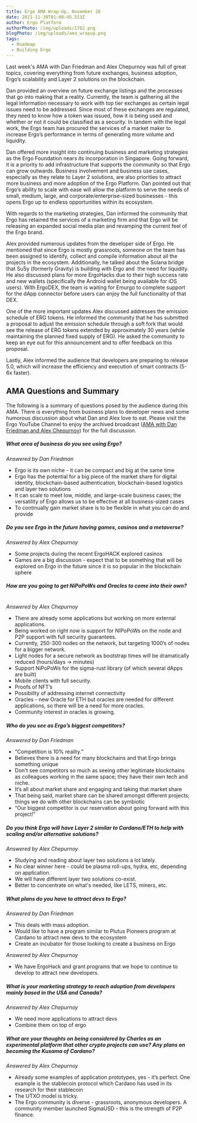 ```yaml
---
title: Ergo AMA Wrap-Up, November 26
date: 2021-11-30T01:08:45.513Z
author: Ergo Platform
authorPhoto: /img/uploads/1762.png
blogPhoto: /img/uploads/ama_wrapup.png
tags:
  - Roadmap
  - Building Ergo
---
```

<!--StartFragment-->

Last week's AMA with Dan Friedman and Alex Chepurnoy was full of great topics, covering everything from future exchanges, business adoption, Ergo’s scalability and Layer 2 solutions on the blockchain.



Dan provided an overview on future exchange listings and the processes that go into making that a reality. Currently, the team is gathering all the legal information necessary to work with top tier exchanges as certain legal issues need to be addressed. Since most of these exchanges are regulated, they need to know how a token was issued, how it is being used and whether or not it could be classified as a security. In tandem with the legal work, the Ergo team has procured the services of a market maker to increase Ergo’s performance in terms of generating more volume and liquidity. 



Dan offered more insight into continuing business and marketing strategies as the Ergo Foundation nears its incorporation in Singapore. Going forward, it is a priority to add infrastructure that supports the community so that Ergo can grow outwards. Business involvement and business use cases, especially as they relate to Layer 2 solutions, are also priorities to attract more business and more adoption of the Ergo Platform. Dan pointed out that Ergo’s ability to scale with ease will allow the platform to serve the needs of small, medium, large, and corporate/enterprise-sized businesses - this opens Ergo up to endless opportunities within its ecosystem.



With regards to the marketing strategies, Dan informed the community that Ergo has retained the services of a marketing firm and that Ergo will be releasing an expanded social media plan and revamping the current feel of the Ergo brand.



Alex provided numerous updates from the developer side of Ergo. He mentioned that since Ergo is mostly grassroots, someone on the team has been assigned to identify, collect and compile information about all the projects in the ecosystem. Additionally, he talked about the Solana bridge that SuSy (formerly Gravity) is building with Ergo and  the need for liquidity. He also discussed plans for more ErgoHacks due to their high success rate and new wallets (specifically the Android wallet being available for iOS users). With ErgoDEX, the team is waiting for Emurgo to complete support for the dApp connector before users can enjoy the full functionality of that DEX. 



One of the more important updates Alex discussed addresses the emission schedule of ERG tokens. He informed the community that he has submitted a proposal to adjust the emission schedule through a soft fork that would see the release of ERG tokens extended by approximately 30 years (while maintaining the planned fixed supply of ERG). He asked the community to keep an eye out for this announcement and to offer feedback on this proposal.



Lastly, Alex informed the audience that developers are preparing to release 5.0, which will increase the efficiency and execution of smart contracts (5-6x faster).



## AMA Questions and Summary



The following is a summary of questions posed by the audience during this AMA. There is everything from business plans to developer news and some humorous discussion about what Dan and Alex love to eat. Please visit the Ergo YouTube Channel to enjoy the archived broadcast ([AMA with Dan Friedman and Alex Chepurnoy](https://www.youtube.com/watch?v=47gnTt2vd34&feature=youtu.be)) for the full discussion. 



##### What area of business do you see using Ergo?

*Answered by Dan Friedman*



* Ergo is its own niche - it can be compact and big at the same time
* Ergo has the potential for a big piece of the market share for digital identity, blockchain-based authentication, blockchain-based logistics and layer two solutions
* It can scale to meet low, middle, and large-scale business cases; the versatility of Ergo allows us to be effective at all business-sized cases
* To continually gain market share is to be flexible in what you can do and provide



##### Do you see Ergo in the future having games, casinos and a metaverse?

*Answered by Alex Chepurnoy*



* Some projects during the recent ErgoHACK explored casinos
* Games are a big discussion - expect that to be something that will be explored on Ergo in the future since it is so popular in the blockchain sphere



##### How are you going to get NiPoPoWs and Oracles to come into their own?

\
*Answered by Alex Chepurnoy*



* There are already some applications but working on more external applications.
* Being worked on right now is support for NIPoPoWs on the node and P2P support with full security guarantees.
* Currently, 250-300 nodes on the network, but targeting 1000’s of nodes for a bigger network.
* Light nodes for a secure network as bootstrap times will be dramatically reduced (hours/days -> minutes)
* Support NiPoPoWs for the sigma-rust library (of which several dApps are built)
* Mobile clients with full security.
* Proofs of NFT’s
* Possibility of addressing internet connectivity
* Oracles - new Oracle for ETH but oracles are needed for different applications, so there will be a need for more oracles.
* Community interest in oracles is growing.



##### Who do you see as Ergo’s biggest competitors?

*Answered by Dan Friedman*



* “Competition is 10% reality.”
* Believes there is a need for many blockchains and that Ergo brings something unique
* Don't see competitors so much as seeing other legitimate blockchains as colleagues working in the same space; they have their own tech and niche.
* It’s all about market share and engaging and taking that market share
* That being said, market share can be shared amongst different projects; things we do with other blockchains can be symbiotic
* “Our biggest competitor is our reservation about going forward with this project!”



##### Do you think Ergo will have Layer 2 similar to Cardano/ETH to help with scaling and/or alternative solutions?

*Answered by Alex Chepurnoy*



* Studying and reading about layer two solutions a lot lately.
* No clear winner here - could be plasma roll-ups, hydra, etc, depending on application.
* We will have different layer two solutions co-exist.
* Better to concentrate on what's needed, like LETS, miners, etc.



##### What plans do you have to attract devs to Ergo?

*Answered by Dan Friedman*



* This deals with mass adoption.
* Would like to have a program similar to Plutus Pioneers program at Cardano to attract new devs to the ecosystem
* Create an incubator for those looking to create a business on Ergo



*Answered by Alex Chepurnoy*



* We have ErgoHack and grant programs that we hope to continue to develop to attract new developers. 



##### What is your marketing strategy to reach adoption from developers mainly based in the USA and Canada?

*Answered by Alex Chepurnoy*



* We need more applications to attract devs
* Combine them on top of ergo 



##### What are your thoughts on being considered by Charles as an experimental platform that other crypto projects can use? Any plans on becoming the Kusama of Cardano?

*Answered by Alex Chepurnoy*



* Already some examples of application prototypes, yes - it’s perfect. One example is the stablecoin protocol which Cardano has used in its research for their stablecoin
* The UTXO model is tricky.
* The Ergo community is diverse - grassroots, anonymous developers. A community member launched SigmaUSD - this is the strength of P2P finance. 



<!--EndFragment-->